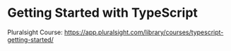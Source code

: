 # Getting Started with TypeScript

Pluralsight Course: https://app.pluralsight.com/library/courses/typescript-getting-started/
